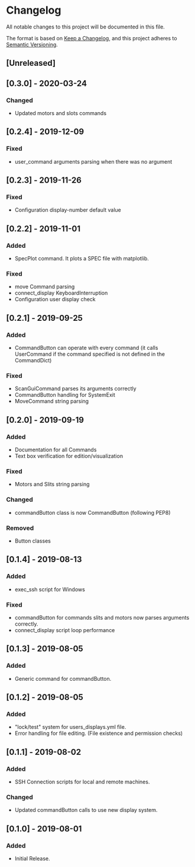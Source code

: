# Changelog
All notable changes to this project will be documented in this file.

The format is based on [Keep a Changelog](https://keepachangelog.com/en/1.0.0/),
and this project adheres to [Semantic Versioning](https://semver.org/spec/v2.0.0.html).

## [Unreleased]

## [0.3.0] - 2020-03-24
### Changed
- Updated motors and slots commands

## [0.2.4] - 2019-12-09
### Fixed
- user_command arguments parsing when there was no argument

## [0.2.3] - 2019-11-26
### Fixed
- Configuration display-number default value

## [0.2.2] - 2019-11-01
### Added
- SpecPlot command. It plots a SPEC file with matplotlib.

### Fixed
- move Command parsing
- connect_display KeyboardInterruption
- Configuration user display check

## [0.2.1] - 2019-09-25
### Added
- CommandButton can operate with every command (it calls UserCommand if the command specified is not defined in the CommandDict)

### Fixed
- ScanGuiCommand parses its arguments correctly
- CommandButton handling for SystemExit
- MoveCommand string parsing

## [0.2.0] - 2019-09-19
### Added
- Documentation for all Commands
- Text box verification for edition/visualization

### Fixed
- Motors and Slits string parsing

### Changed
- commandButton class is now CommandButton (following PEP8)

### Removed
- Button classes

## [0.1.4] - 2019-08-13
### Added
- exec_ssh script for Windows

### Fixed
- commandButton for commands slits and motors now parses arguments correctly.
- connect_display script loop performance

## [0.1.3] - 2019-08-05
### Added
- Generic command for commandButton.

## [0.1.2] - 2019-08-05
### Added
- "lock/test" system for users_displays.yml file.
- Error handling for file editing. (File existence and permission checks)

## [0.1.1] - 2019-08-02
### Added
- SSH Connection scripts for local and remote machines.

### Changed
- Updated commandButton calls to use new display system.

## [0.1.0] - 2019-08-01
### Added
- Initial Release.
